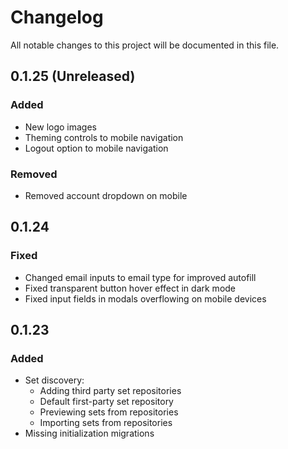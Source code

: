 # Changelog
All notable changes to this project will be documented in this file.

## 0.1.25 (Unreleased)
### Added
- New logo images
- Theming controls to mobile navigation
- Logout option to mobile navigation

### Removed
- Removed account dropdown on mobile

## 0.1.24
### Fixed
- Changed email inputs to email type for improved autofill
- Fixed transparent button hover effect in dark mode
- Fixed input fields in modals overflowing on mobile devices

## 0.1.23
### Added
- Set discovery:
    - Adding third party set repositories
    - Default first-party set repository
    - Previewing sets from repositories
    - Importing sets from repositories
- Missing initialization migrations  
